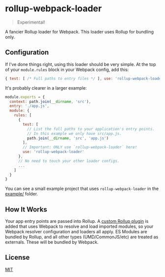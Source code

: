 # rollup-webpack-loader

> Experimental!

A fancier Rollup loader for Webpack. This loader uses Rollup for bundling only.

## Configuration

If I've done things right, using this loader should be very simple. At the top
of your `module.rules` block in your Webpack config, add this:

```js
{ test: [ /* Full paths to entry files */ ], use: 'rollup-webpack-loader' }
```

It's probably clearer in a larger example:

```js
module.exports = {
  context: path.join(__dirname, 'src'),
  entry: './app.js',
  module: {
    rules: [
      {
        test: [
          // List the full paths to your application's entry points.
          // In this example we only have src/app.js.
          path.join(__dirname, 'src', 'app.js')
        ],
        // Important: ONLY use `rollup-webpack-loader` here!
        use: 'rollup-webpack-loader'
      },
      // No need to touch your other loader configs.
      ...
    ]
  }
}
```

You can see a small example project that uses `rollup-webpack-loader` in the
[example/](./example) folder.

## How It Works

Your app entry points are passed into Rollup. A [custom Rollup plugin](./webpack-plugin)
is added that uses Webpack to resolve and load imported modules, so your Webpack
resolver configuration and loaders all apply. ES Modules are bundled by Rollup,
and all other types (UMD/CommonJS/etc) are treated as externals. These will be
bundled by Webpack.

## License

[MIT][]

[MIT]: ./LICENSE
